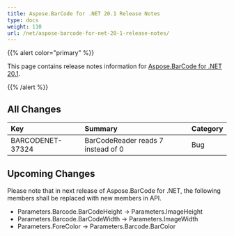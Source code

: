 ```yaml
---
title: Aspose.BarCode for .NET 20.1 Release Notes
type: docs
weight: 110
url: /net/aspose-barcode-for-net-20-1-release-notes/
---
```


{{% alert color="primary" %}} 

This page contains release notes information for [Aspose.BarCode for .NET 20.1](https://downloads.aspose.com/barcode/net/new-releases/aspose.barcode-for-.net-20.1/).

{{% /alert %}} 
## **All Changes**

|**Key**|**Summary**|**Category**|
| :- | :- | :- |
|BARCODENET-37324|BarCodeReader reads 7 instead of 0 |Bug|
## **Upcoming Changes**
Please note that in next release of Aspose.BarCode for .NET, the following members shall be replaced with new members in API.

- Parameters.Barcode.BarCodeHeight -> Parameters.ImageHeight
- Parameters.Barcode.BarCodeWidth -> Parameters.ImageWidth
- Parameters.ForeColor -> Parameters.Barcode.BarColor

